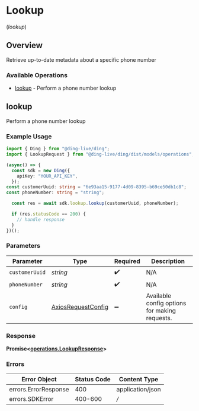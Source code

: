 # Lookup
(*lookup*)

## Overview

Retrieve up-to-date metadata about a specific phone number

### Available Operations

* [lookup](#lookup) - Perform a phone number lookup

## lookup

Perform a phone number lookup

### Example Usage

```typescript
import { Ding } from "@ding-live/ding";
import { LookupRequest } from "@ding-live/ding/dist/models/operations";

(async() => {
  const sdk = new Ding({
    apiKey: "YOUR_API_KEY",
  });
const customerUuid: string = "6e93aa15-9177-4d09-8395-b69ce50db1c8";
const phoneNumber: string = "string";

  const res = await sdk.lookup.lookup(customerUuid, phoneNumber);

  if (res.statusCode == 200) {
    // handle response
  }
})();
```

### Parameters

| Parameter                                                    | Type                                                         | Required                                                     | Description                                                  |
| ------------------------------------------------------------ | ------------------------------------------------------------ | ------------------------------------------------------------ | ------------------------------------------------------------ |
| `customerUuid`                                               | *string*                                                     | :heavy_check_mark:                                           | N/A                                                          |
| `phoneNumber`                                                | *string*                                                     | :heavy_check_mark:                                           | N/A                                                          |
| `config`                                                     | [AxiosRequestConfig](https://axios-http.com/docs/req_config) | :heavy_minus_sign:                                           | Available config options for making requests.                |


### Response

**Promise<[operations.LookupResponse](../../models/operations/lookupresponse.md)>**
### Errors

| Error Object         | Status Code          | Content Type         |
| -------------------- | -------------------- | -------------------- |
| errors.ErrorResponse | 400                  | application/json     |
| errors.SDKError      | 400-600              | */*                  |
